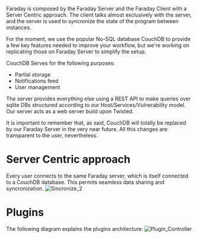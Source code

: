 Faraday is composed by the Faraday Server and the Faraday Client with a Server 
Centric approach. The client talks almost exclusively with the server, and the 
server is used to syncronize the state of the program between instances.

For the moment, we use the popular No-SQL database CouchDB to provide a few
key features needed to improve your workflow, but we're working on replicating
those on Faraday Server to simplify the setup.

CouchDB Serves for the following purposes:
* Partial storage
* Notifications feed
* User management 

The server provides everything else using a REST API to make queries over 
sqlite DBs structured according to our Host/Services/Vulnerability model. Our
server acts as a web server build upon Twisted.

It is important to remember that, as said, CouchDB will totally be replaced by
our Faraday Server in the very near future. All this changes are transparent
to the user, nevertheless.

Server Centric approach
===
Every user connects to the same Faraday server, which is itself connected to a CouchDB database.
This permits seamless data sharing and syncronization.
![Sincronize_2](https://raw.github.com/wiki/infobyte/faraday/images/Faraday-Server-Comm.png)


Plugins
===
The following diagram explains the plugins architecture:
![Plugin_Controller](https://raw.github.com/wiki/infobyte/faraday/images/plugin_controller.png)
